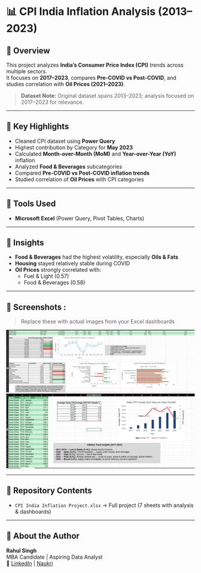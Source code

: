 # 📊 CPI India Inflation Analysis (2013–2023)

## 🔹 Overview  
This project analyzes **India’s Consumer Price Index (CPI)** trends across multiple sectors.  
It focuses on **2017–2023**, compares **Pre-COVID vs Post-COVID**, and studies correlation with **Oil Prices (2021–2023)**.  

> **Dataset Note:** Original dataset spans 2013–2023; analysis focused on 2017–2023 for relevance.  

---

## 🔹 Key Highlights  
- Cleaned CPI dataset using **Power Query** 
- Highest contribution by Category for **May 2023** 
- Calculated **Month-over-Month (MoM)** and **Year-over-Year (YoY)** inflation  
- Analyzed **Food & Beverages** subcategories  
- Compared **Pre-COVID vs Post-COVID inflation trends**  
- Studied correlation of **Oil Prices** with CPI categories  

---

## 🔹 Tools Used  
- **Microsoft Excel** (Power Query, Pivot Tables, Charts)  

---

## 🔹 Insights  
- **Food & Beverages** had the highest volatility, especially **Oils & Fats**  
- **Housing** stayed relatively stable during COVID  
- **Oil Prices** strongly correlated with:  
  - Fuel & Light (0.57)  
  - Food & Beverages (0.58)  

---

## 🔹 Screenshots :
> Replace these with actual images from your Excel dashboards  

![Dashboard Example 1](dashboard1.png)  
![Dashboard Example 2](dashboard2.png)  

---

## 🔹 Repository Contents  
- `CPI India Inflation Project.xlsx` → Full project (7 sheets with analysis & dashboards)  

---

## 👤 About the Author  
**Rahul Singh**  
MBA Candidate | Aspiring Data Analyst  
📌 [LinkedIn](https://www.linkedin.com/in/rahul-singh-184951257/) | [Naukri](https://www.naukri.com/mnjuser/profile?id=&altresid)
